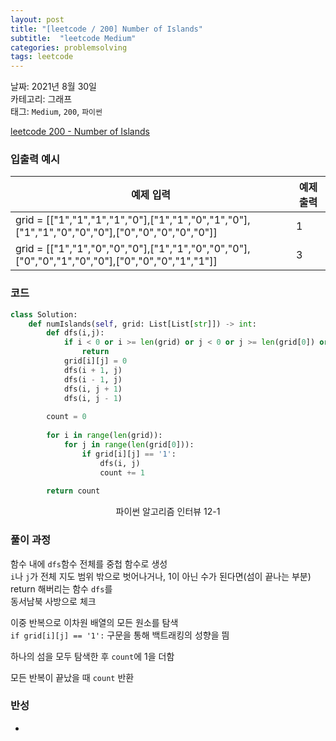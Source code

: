```yaml
---
layout: post
title: "[leetcode / 200] Number of Islands"
subtitle:  "leetcode Medium"
categories: problemsolving
tags: leetcode
---
```


날짜: 2021년 8월 30일  
카테고리: 그래프  
태그: `Medium`, `200`, `파이썬`  


[leetcode 200 - Number of Islands](https://leetcode.com/problems/number-of-islands/)

### 입출력 예시  

|예제 입력|예제 출력|
|---|---|
|grid = [["1","1","1","1","0"],["1","1","0","1","0"],["1","1","0","0","0"],["0","0","0","0","0"]]|1|
|grid = [["1","1","0","0","0"],["1","1","0","0","0"],["0","0","1","0","0"],["0","0","0","1","1"]]|3|  
  
### 코드
  
```python
class Solution:
    def numIslands(self, grid: List[List[str]]) -> int:
        def dfs(i,j):
            if i < 0 or i >= len(grid) or j < 0 or j >= len(grid[0]) or grid[i][j] != '1':
                return
            grid[i][j] = 0
            dfs(i + 1, j)
            dfs(i - 1, j)
            dfs(i, j + 1)
            dfs(i, j - 1)
            
        count = 0
        
        for i in range(len(grid)):
            for j in range(len(grid[0])):
                if grid[i][j] == '1':
                    dfs(i, j)
                    count += 1
                    
        return count
```
<center> 파이썬 알고리즘 인터뷰 12-1 </center>
  
### 풀이 과정  
  
함수 내에 `dfs`함수 전체를 중첩 함수로 생성  
`i`나 `j`가 전체 지도 범위 밖으로 벗어나거나, 1이 아닌 수가 된다면(섬이 끝나는 부분) return 해버리는 함수 `dfs`를  
동서남북 사방으로 체크  
  
이중 반복으로 이차원 배열의 모든 원소를 탐색  
`if grid[i][j] == '1':` 구문을 통해 백트래킹의 성향을 띔  
  
하나의 섬을 모두 탐색한 후 `count`에 1을 더함  
  
모든 반복이 끝났을 때 `count` 반환  

### 반성
   
-    
